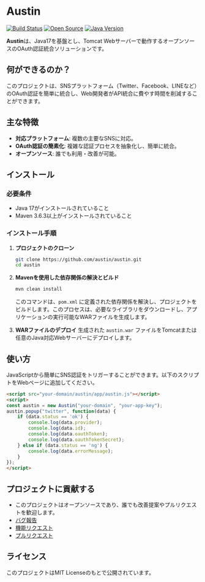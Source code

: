 # Austin

[![Build Status](https://travis-ci.org/livlog-llc/austin.svg?branch=master)](https://travis-ci.org/livlog-llc/austin)  [![Open Source](https://badges.frapsoft.com/os/v1/open-source.svg?v=103)](https://github.com/livlog-llc/austin) [![Java Version](https://img.shields.io/badge/java-17-blue.svg)](https://openjdk.java.net/projects/jdk/17/)

**Austin**は、Java17を基盤とし、Tomcat Webサーバーで動作するオープンソースのOAuth認証統合ソリューションです。

## 何ができるのか？

このプロジェクトは、SNSプラットフォーム（Twitter、Facebook、LINEなど）のOAuth認証を簡単に統合し、Web開発者がAPI統合に費やす時間を削減することができます。

## 主な特徴

- **対応プラットフォーム**: 複数の主要なSNSに対応。
- **OAuth認証の簡素化**: 複雑な認証プロセスを抽象化し、簡単に統合。
- **オープンソース**: 誰でも利用・改善が可能。

## インストール

### 必要条件
- Java 17がインストールされていること
- Maven 3.6.3以上がインストールされていること

### インストール手順

1. **プロジェクトのクローン**
   ```sh
   git clone https://github.com/austin/austin.git
   cd austin
   ```

2. **Mavenを使用した依存関係の解決とビルド**
   ```sh
   mvn clean install
   ```

   このコマンドは、`pom.xml` に定義された依存関係を解決し、プロジェクトをビルドします。このプロセスは、必要なライブラリをダウンロードし、アプリケーションの実行可能なWARファイルを生成します。

3. **WARファイルのデプロイ**
   生成された `austin.war` ファイルをTomcatまたは任意のJava対応Webサーバーにデプロイします。

## 使い方

JavaScriptから簡単にSNS認証をトリガーすることができます。以下のスクリプトをWebページに追加してください。

```html
<script src="your-domain/austin/app/austin.js"></script>
<script>
const austin = new Austin("your-domain", "your-app-key");
austin.popup("twitter", function(data) {
    if (data.status == 'ok') {
        console.log(data.provider);
        console.log(data.id);
        console.log(data.oauthToken);
        console.log(data.oauthTokenSecret);
    } else if (data.status == 'ng') {
        console.log(data.errorMessage);
    }
});
</script>
```

## プロジェクトに貢献する

- このプロジェクトはオープンソースであり、誰でも改善提案やプルリクエストを歓迎します。
- [バグ報告](https://github.com/livlog-llc/austin/issues)
- [機能リクエスト](https://github.com/livlog-llc/austin/issues)
- [プルリクエスト](https://github.com/livlog-llc/austin/pulls)

## ライセンス

このプロジェクトはMIT Licenseのもとで公開されています。
